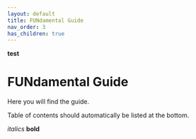 ```yaml
---
layout: default
title: FUNdamental Guide
nav_order: 3 
has_children: true
---
```


**test**

# FUNdamental Guide
Here you will find the guide.


Table of contents should automatically be listed at the bottom.

*italics*
**bold** 

